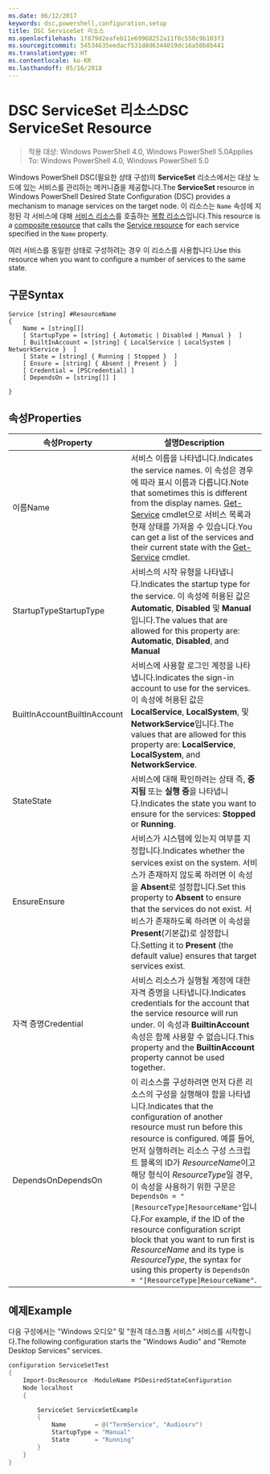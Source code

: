```yaml
---
ms.date: 06/12/2017
keywords: dsc,powershell,configuration,setup
title: DSC ServiceSet 리소스
ms.openlocfilehash: 1f879d2eafeb11e69968252a11f0c550c9b103f3
ms.sourcegitcommit: 54534635eedacf531d8d6344019dc16a50b8b441
ms.translationtype: HT
ms.contentlocale: ko-KR
ms.lasthandoff: 05/16/2018
---
```

# <a name="dsc-serviceset-resource"></a><span data-ttu-id="a15ed-103">DSC ServiceSet 리소스</span><span class="sxs-lookup"><span data-stu-id="a15ed-103">DSC ServiceSet Resource</span></span>

> <span data-ttu-id="a15ed-104">적용 대상: Windows PowerShell 4.0, Windows PowerShell 5.0</span><span class="sxs-lookup"><span data-stu-id="a15ed-104">Applies To: Windows PowerShell 4.0, Windows PowerShell 5.0</span></span>


<span data-ttu-id="a15ed-105">Windows PowerShell DSC(필요한 상태 구성)의 **ServiceSet** 리소스에서는 대상 노드에 있는 서비스를 관리하는 메커니즘을 제공합니다.</span><span class="sxs-lookup"><span data-stu-id="a15ed-105">The **ServiceSet** resource in Windows PowerShell Desired State Configuration (DSC) provides a mechanism to manage services on the target node.</span></span> <span data-ttu-id="a15ed-106">이 리소스는 `Name` 속성에 지정된 각 서비스에 대해 [서비스 리소스](serviceResource.md)를 호출하는 [복합 리소스](authoringResourceComposite.md)입니다.</span><span class="sxs-lookup"><span data-stu-id="a15ed-106">This resource is a [composite resource](authoringResourceComposite.md) that calls the [Service resource](serviceResource.md) for each service specified in the `Name` property.</span></span>

<span data-ttu-id="a15ed-107">여러 서비스를 동일한 상태로 구성하려는 경우 이 리소스를 사용합니다.</span><span class="sxs-lookup"><span data-stu-id="a15ed-107">Use this resource when you want to configure a number of services to the same state.</span></span>

## <a name="syntax"></a><span data-ttu-id="a15ed-108">구문</span><span class="sxs-lookup"><span data-stu-id="a15ed-108">Syntax</span></span>

```
Service [string] #ResourceName
{
    Name = [string[]]
    [ StartupType = [string] { Automatic | Disabled | Manual }  ]
    [ BuiltInAccount = [string] { LocalService | LocalSystem | NetworkService }  ]
    [ State = [string] { Running | Stopped }  ]
    [ Ensure = [string] { Absent | Present }  ]
    [ Credential = [PSCredential] ]
    [ DependsOn = [string[]] ]

}
```

## <a name="properties"></a><span data-ttu-id="a15ed-109">속성</span><span class="sxs-lookup"><span data-stu-id="a15ed-109">Properties</span></span>

|  <span data-ttu-id="a15ed-110">속성</span><span class="sxs-lookup"><span data-stu-id="a15ed-110">Property</span></span>  |  <span data-ttu-id="a15ed-111">설명</span><span class="sxs-lookup"><span data-stu-id="a15ed-111">Description</span></span>   |
|---|---|
| <span data-ttu-id="a15ed-112">이름</span><span class="sxs-lookup"><span data-stu-id="a15ed-112">Name</span></span>| <span data-ttu-id="a15ed-113">서비스 이름을 나타냅니다.</span><span class="sxs-lookup"><span data-stu-id="a15ed-113">Indicates the service names.</span></span> <span data-ttu-id="a15ed-114">이 속성은 경우에 따라 표시 이름과 다릅니다.</span><span class="sxs-lookup"><span data-stu-id="a15ed-114">Note that sometimes this is different from the display names.</span></span> <span data-ttu-id="a15ed-115">[Get-Service](https://technet.microsoft.com/library/hh849804.aspx) cmdlet으로 서비스 목록과 현재 상태를 가져올 수 있습니다.</span><span class="sxs-lookup"><span data-stu-id="a15ed-115">You can get a list of the services and their current state with the [Get-Service](https://technet.microsoft.com/library/hh849804.aspx) cmdlet.</span></span>|
| <span data-ttu-id="a15ed-116">StartupType</span><span class="sxs-lookup"><span data-stu-id="a15ed-116">StartupType</span></span>| <span data-ttu-id="a15ed-117">서비스의 시작 유형을 나타냅니다.</span><span class="sxs-lookup"><span data-stu-id="a15ed-117">Indicates the startup type for the service.</span></span> <span data-ttu-id="a15ed-118">이 속성에 허용된 값은 **Automatic**, **Disabled** 및 **Manual**입니다.</span><span class="sxs-lookup"><span data-stu-id="a15ed-118">The values that are allowed for this property are: **Automatic**, **Disabled**, and **Manual**</span></span>|
| <span data-ttu-id="a15ed-119">BuiltInAccount</span><span class="sxs-lookup"><span data-stu-id="a15ed-119">BuiltInAccount</span></span>| <span data-ttu-id="a15ed-120">서비스에 사용할 로그인 계정을 나타냅니다.</span><span class="sxs-lookup"><span data-stu-id="a15ed-120">Indicates the sign-in account to use for the services.</span></span> <span data-ttu-id="a15ed-121">이 속성에 허용된 값은 **LocalService**, **LocalSystem**, 및 **NetworkService**입니다.</span><span class="sxs-lookup"><span data-stu-id="a15ed-121">The values that are allowed for this property are: **LocalService**, **LocalSystem**, and **NetworkService**.</span></span>|
| <span data-ttu-id="a15ed-122">State</span><span class="sxs-lookup"><span data-stu-id="a15ed-122">State</span></span>| <span data-ttu-id="a15ed-123">서비스에 대해 확인하려는 상태 즉, **중지됨** 또는 **실행 중**을 나타냅니다.</span><span class="sxs-lookup"><span data-stu-id="a15ed-123">Indicates the state you want to ensure for the services: **Stopped** or **Running**.</span></span>|
| <span data-ttu-id="a15ed-124">Ensure</span><span class="sxs-lookup"><span data-stu-id="a15ed-124">Ensure</span></span>| <span data-ttu-id="a15ed-125">서비스가 시스템에 있는지 여부를 지정합니다.</span><span class="sxs-lookup"><span data-stu-id="a15ed-125">Indicates whether the services exist on the system.</span></span> <span data-ttu-id="a15ed-126">서비스가 존재하지 않도록 하려면 이 속성을 **Absent**로 설정합니다.</span><span class="sxs-lookup"><span data-stu-id="a15ed-126">Set this property to **Absent** to ensure that the services do not exist.</span></span> <span data-ttu-id="a15ed-127">서비스가 존재하도록 하려면 이 속성을 **Present**(기본값)로 설정합니다.</span><span class="sxs-lookup"><span data-stu-id="a15ed-127">Setting it to **Present** (the default value) ensures that target services exist.</span></span>|
| <span data-ttu-id="a15ed-128">자격 증명</span><span class="sxs-lookup"><span data-stu-id="a15ed-128">Credential</span></span>| <span data-ttu-id="a15ed-129">서비스 리소스가 실행될 계정에 대한 자격 증명을 나타냅니다.</span><span class="sxs-lookup"><span data-stu-id="a15ed-129">Indicates credentials for the account that the service resource will run under.</span></span> <span data-ttu-id="a15ed-130">이 속성과 **BuiltinAccount** 속성은 함께 사용할 수 없습니다.</span><span class="sxs-lookup"><span data-stu-id="a15ed-130">This property and the **BuiltinAccount** property cannot be used together.</span></span>|
| <span data-ttu-id="a15ed-131">DependsOn</span><span class="sxs-lookup"><span data-stu-id="a15ed-131">DependsOn</span></span>| <span data-ttu-id="a15ed-132">이 리소스를 구성하려면 먼저 다른 리소스의 구성을 실행해야 함을 나타냅니다.</span><span class="sxs-lookup"><span data-stu-id="a15ed-132">Indicates that the configuration of another resource must run before this resource is configured.</span></span> <span data-ttu-id="a15ed-133">예를 들어, 먼저 실행하려는 리소스 구성 스크립트 블록의 ID가 *ResourceName*이고 해당 형식이 *ResourceType*일 경우, 이 속성을 사용하기 위한 구문은 `DependsOn = "[ResourceType]ResourceName"`입니다.</span><span class="sxs-lookup"><span data-stu-id="a15ed-133">For example, if the ID of the resource configuration script block that you want to run first is *ResourceName* and its type is *ResourceType*, the syntax for using this property is `DependsOn = "[ResourceType]ResourceName"`.</span></span>|



## <a name="example"></a><span data-ttu-id="a15ed-134">예제</span><span class="sxs-lookup"><span data-stu-id="a15ed-134">Example</span></span>

<span data-ttu-id="a15ed-135">다음 구성에서는 "Windows 오디오" 및 "원격 데스크톱 서비스" 서비스를 시작합니다.</span><span class="sxs-lookup"><span data-stu-id="a15ed-135">The following configuration starts the "Windows Audio" and "Remote Desktop Services" services.</span></span>

```powershell
configuration ServiceSetTest
{
    Import-DscResource -ModuleName PSDesiredStateConfiguration
    Node localhost
    {

        ServiceSet ServiceSetExample
        {
            Name        = @("TermService", "Audiosrv")
            StartupType = "Manual"
            State       = "Running"
        }
    }
}
```